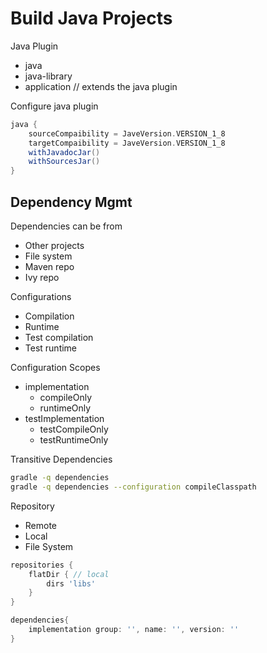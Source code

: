 # Build Java Projects

Java Plugin

* java
* java-library
* application // extends the java plugin

Configure java plugin

```groovy
java {
    sourceCompaibility = JaveVersion.VERSION_1_8
    targetCompaibility = JaveVersion.VERSION_1_8
    withJavadocJar()
    withSourcesJar()
}
```

## Dependency Mgmt

Dependencies can be from

* Other projects
* File system
* Maven repo
* Ivy repo

Configurations

* Compilation
* Runtime
* Test compilation
* Test runtime

Configuration Scopes

* implementation
  * compileOnly
  * runtimeOnly
* testImplementation
  * testCompileOnly
  * testRuntimeOnly

Transitive Dependencies

```bash
gradle -q dependencies
gradle -q dependencies --configuration compileClasspath
```

Repository

* Remote
* Local
* File System

```groovy
repositories {
    flatDir { // local
        dirs 'libs'
    }
}

dependencies{
    implementation group: '', name: '', version: ''
}
```

